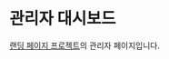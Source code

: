 # 관리자 대시보드

[랜딩 페이지 프로젝트](https://github.com/inseong01/landing-page)의 관리자 페이지입니다.

<!-- 깃 커밋 하고 작업 시작하기 -->
